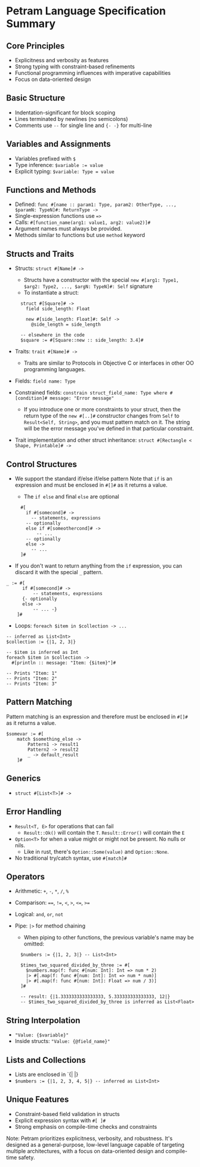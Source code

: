# Petram Language Specification Summary

## Core Principles

- Explicitness and verbosity as features
- Strong typing with constraint-based refinements
- Functional programming influences with imperative capabilities
- Focus on data-oriented design

## Basic Structure

- Indentation-significant for block scoping
- Lines terminated by newlines (no semicolons)
- Comments use `--` for single line and `{- -}` for multi-line

## Variables and Assignments

- Variables prefixed with `$`
- Type inference: `$variable := value`
- Explicit typing: `$variable: Type = value`

## Functions and Methods

- Defined: `func #[name :: param1: Type, param2: OtherType, ..., $paramN: TypeN]#: ReturnType ->`
- Single-expression functions use `=>`
- Calls: `#[function_name(arg1: value1, arg2: value2)]#`
- Argument names must always be provided.
- Methods similar to functions but use `method` keyword

## Structs and Traits

- Structs: `struct #[Name]# ->`
  - Structs have a constructor with the special `new #[arg1: Type1, $arg2: Type2, ..., $argN: TypeN]#: Self` signature
  - To instantiate a struct:
  
  ```petra
    struct #[Square]# ->
      field side_length: Float

      new #[side_length: Float]#: Self ->
        @side_length = side_length

    -- elsewhere in the code
    $square := #[Square::new :: side_length: 3.4]#
  ```

- Traits: `trait #[Name]# ->`
  - Traits are similar to Protocols in Objective C or interfaces in other OO programming languages.
- Fields: `field name: Type`
- Constrained fields: `constrain struct_field_name: Type where #[condition]# message: "Error message"`
  - If you introduce one or more constraints to your struct, then the return type of the `new #[..]#` constructor changes from `Self` to `Result<Self, String>`, and you must pattern match on it. The string will be the error message you've defined in that particular constraint.
- Trait implementation and other struct inheritance: `struct #[Rectangle < Shape, Printable]# ->`

## Control Structures

- We support the standard if/else if/else pattern Note that `if` is an expression and must be enclosed in `#[]#` as it returns a value.
  - The `if else` and final `else` are optional

  ```petra
    #[
      if #[somecond]# ->
        -- statements, expressions
      -- optionally
      else if #[someothercond]# ->
          -- ...
      -- optionally
      else ->
        -- ...
    ]#
    ```

- If you don't want to return anything from the `if` expression, you can discard it with the special `_` pattern.

```petra
_ := #[
      if #[somecond]# ->
          -- statements, expressions
      {- optionally
      else ->
          -- ... -}
    ]#
```

- Loops: `foreach $item in $collection -> ...`

```petra
-- inferred as List<Int>
$collection := {|1, 2, 3|}

-- $item is inferred as Int
foreach $item in $collection ->
  #[println :: message: "Item: {$item}"]#

-- Prints "Item: 1"
-- Prints "Item: 2"
-- Prints "Item: 3"
```

## Pattern Matching

Pattern matching is an expression and therefore must be enclosed in `#[]#` as it returns a value.

```petra
$somevar := #[
    match $something_else ->
        Pattern1 -> result1
        Pattern2 -> result2
        _ -> default_result
    ]#
```

## Generics

- `struct #[List<T>]# ->`

## Error Handling

- `Result<T, E>` for operations that can fail
  - `Result::Ok()` will contain the `T`. `Result::Error()` will contain the `E`
- `Option<T>` for when a value might or might not be present. No nulls or nils.
  - Like in rust, there's `Option::Some(value)` and `Option::None`.
- No traditional try/catch syntax, use `#[match]#`

## Operators

- Arithmetic: `+`, `-`, `*`, `/`, `%`
- Comparison: `==`, `!=`, `<`, `>`, `<=`, `>=`
- Logical: `and`, `or`, `not`
- Pipe: `|>` for method chaining
  - When piping to other functions, the previous variable's name may be omitted:

  ```petra
    $numbers := {|1, 2, 3|} -- List<Int>
  
    $times_two_squared_divided_by_three := #[
      $numbers.map(f: func #[num: Int]: Int => num * 2)
      |> #[.map(f: func #[num: Int]: Int => num * num)]
      |> #[.map(f: func #[num: Int]: Float => num / 3)]
    ]#

    -- result: {|1.3333333333333333, 5.333333333333333, 12|}
    -- $times_two_squared_divided_by_three is inferred as List<Float>
  ```

## String Interpolation

- `"Value: {$variable}"`
- Inside structs: `"Value: {@field_name}"`

## Lists and Collections

- Lists are enclosed in `{| |}
- `$numbers := {|1, 2, 3, 4, 5|} -- inferred as List<Int>`

## Unique Features

- Constraint-based field validation in structs
- Explicit expression syntax with `#[ ]#`
- Strong emphasis on compile-time checks and constraints

Note: Petram prioritizes explicitness, verbosity, and robustness. It's designed as a general-purpose, low-level language capable of targeting multiple architectures, with a focus on data-oriented design and compile-time safety.
